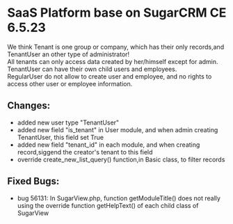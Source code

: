SaaS Platform base on SugarCRM CE 6.5.23
===
We think Tenant is one group or company, which has their only records,and TenantUser an other type of administrator!<br>
All tenants can only access data created by her/himself except for admin.<br>
TenantUser can have their own child users and employees.<br>
RegularUser do not allow to create user and employee, and no rights to access other user or employee information.<br>

Changes:
---
* added new user type "TenantUser"
* added new field "is_tenant" in User module, and when admin creating TenantUser, this field set True
* added new field "tenant_id" in each module, and when creating record,siggend the creator's tenant to this field
* override create_new_list_query() function,in Basic class, to filter records

Fixed Bugs:
---
* bug 56131: In SugarView.php, function getModuleTitle() does not really using the override function getHelpText() of each child class of SugarView
